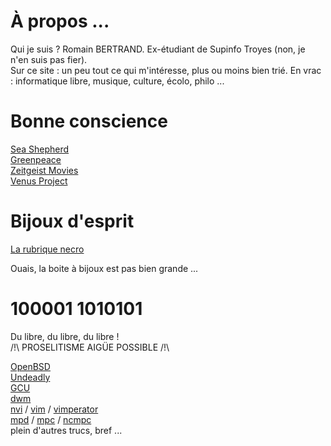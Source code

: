 <!--[31 Nov 2009]-->

# À propos ...

Qui je suis ? Romain BERTRAND. Ex-étudiant de Supinfo Troyes (non, je n'en suis
pas fier).  
Sur ce site : un peu tout ce qui m'intéresse, plus ou moins bien trié. En vrac :
informatique libre, musique, culture, écolo, philo ...



# Bonne conscience

[Sea Shepherd](http://seashepherd.org)  
[Greenpeace](http://greenpeace.org)  
[Zeitgeist Movies](http://zeitgeistmovie.com)  
[Venus Project](http://thevenusproject.com)  



# Bijoux d'esprit

[La rubrique necro](http://la-rubrique-necro.blogspot.com)  

Ouais, la boite à bijoux est pas bien grande ...



# 100001 1010101

Du libre, du libre, du libre !  
/!\ PROSELITISME AIGÜE POSSIBLE /!\  

[OpenBSD](http://www.openbsd.org)  
[Undeadly](http://undeadly.org)  
[GCU](http://gcu.info)  
[dwm](http://www.suckless.org/dwm/)  
[nvi](http://fr.wikipedia.org/wiki/Nvi) /
	[vim](http://www.vim.org) /
	[vimperator](http://vimperator.mozdev.org)  
[mpd](http://mpd.wikia.com) /
	[mpc](http://mpd.wikia.com/wiki/Client:Mpc) /
	[ncmpc](http://mpd.wikia.com/wiki/Client:Ncmpc)  
plein d'autres trucs, bref ...
